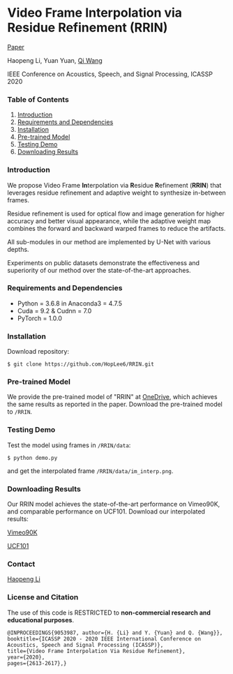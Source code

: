 # Video Frame Interpolation via Residue Refinement (RRIN)
 [Paper](https://ieeexplore.ieee.org/document/9053987/)

Haopeng Li, Yuan Yuan, [Qi Wang](http://crabwq.github.io/#top)

IEEE Conference on Acoustics, Speech, and Signal Processing, ICASSP 2020



### Table of Contents
1. [Introduction](#introduction)
1. [Requirements and Dependencies](#requirements-and-dependencies)
1. [Installation](#installation)
1. [Pre-trained Model](#Pre-trained-Model)
1. [Testing Demo](#Testing-Demo)
1. [Downloading Results](#downloading-results)



### Introduction
We propose Video Frame **In**terpolation via **R**esidue **R**efinement (**RRIN**) that leverages residue refinement and adaptive weight to synthesize in-between frames. 

Residue refinement is used for optical flow and image generation for higher accuracy and better visual appearance, while the adaptive weight map combines the forward and backward warped frames to reduce the artifacts. 

All sub-modules in our method are implemented by U-Net with various depths.

Experiments on public datasets demonstrate the effectiveness and superiority of our method over the state-of-the-art approaches.



### Requirements and Dependencies
- Python = 3.6.8 in Anaconda3 = 4.7.5
- Cuda = 9.2 & Cudnn = 7.0
- PyTorch = 1.0.0



### Installation
Download repository:

    $ git clone https://github.com/HopLee6/RRIN.git



### Pre-trained Model

We provide the pre-trained model of "RRIN" at [OneDrive](https://1drv.ms/u/s!AsFdN0iAbWxBjIBWVVsdImS6md0jlA?e=1b14MH), which achieves the same results as reported in the paper. Download the pre-trained model to `/RRIN`.



### Testing Demo

Test the model using frames in `/RRIN/data`:

```
$ python demo.py
```

and get the interpolated frame `/RRIN/data/im_interp.png`.



### Downloading Results
Our RRIN model achieves the state-of-the-art performance on Vimeo90K, and comparable performance on UCF101. Download our interpolated results:

[Vimeo90K](https://1drv.ms/u/s!AsFdN0iAbWxBjIBYTVYPA5-3RPGQmg?e=LJ2Q1F)

[UCF101](https://1drv.ms/u/s!AsFdN0iAbWxBjIBXnNcOEEmElKqsww?e=4s9eeo)



### Contact
[Haopeng Li](mailto:hplee@mail.nwpu.edu.cn)



### License and Citation

The use of this code is RESTRICTED to **non-commercial research and educational purposes**.

```
@INPROCEEDINGS{9053987, author={H. {Li} and Y. {Yuan} and Q. {Wang}}, 
booktitle={ICASSP 2020 - 2020 IEEE International Conference on Acoustics, Speech and Signal Processing (ICASSP)}, 
title={Video Frame Interpolation Via Residue Refinement}, 
year={2020}, 
pages={2613-2617},}
```


